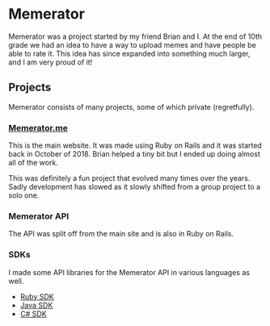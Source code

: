 # Memerator

Memerator was a project started by my friend Brian and I. At the end of 10th grade we had an idea to have a way to upload memes and have people be able to rate it.
This idea has since expanded into something much larger, and I am very proud of it!

## Projects

Memerator consists of many projects, some of which private (regretfully).

### [Memerator.me](Memerator.me)

This is the main website. It was made using Ruby on Rails and it was started back in October of 2018. 
Brian helped a tiny bit but I ended up doing almost all of the work.

This was definitely a fun project that evolved many times over the years. Sadly development has slowed as it slowly shifted from a group project to a solo one.

### Memerator API

The API was split off from the main site and is also in Ruby on Rails.

### SDKs

I made some API libraries for the Memerator API in various languages as well.

- [Ruby SDK](https://github.com/Memerator/memerator-sdk-ruby)
- [Java SDK](https://github.com/Memerator/memerator-sdk-java)
- [C# SDK](https://github.com/Memerator/memerator-sdk-cs)
